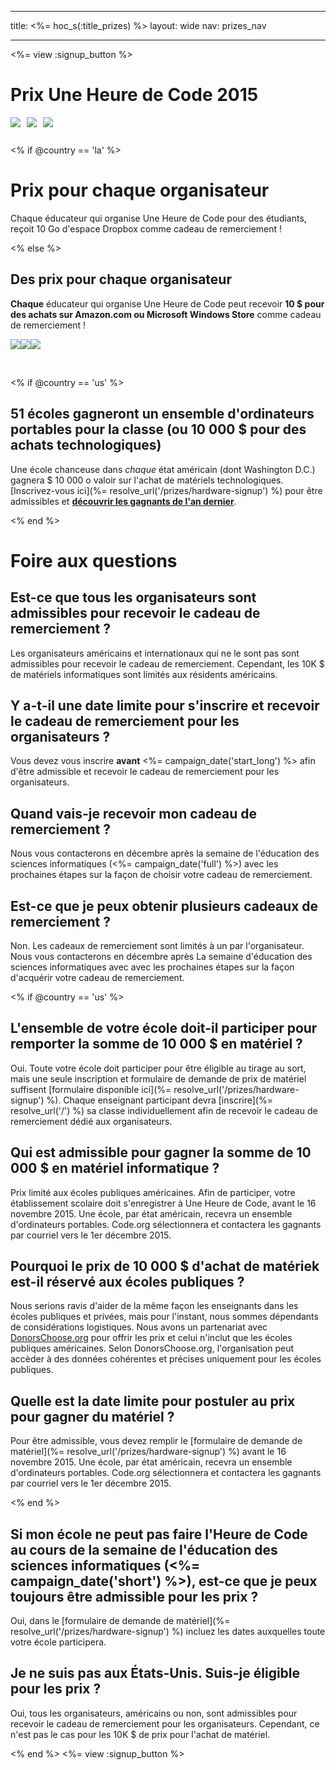 * * *

title: <%= hoc_s(:title_prizes) %> layout: wide nav: prizes_nav

* * *

<%= view :signup_button %>

# Prix Une Heure de Code 2015

<img style="float: left; padding-right: 10px; padding-bottom: 10px;" src="/images/fill-260x200/prize1.jpg" />

<img style="float: left; padding-right: 10px; padding-bottom: 10px;" src="/images/fill-260x200/prize3.png" />

<img styel="float: left; padding-right: 10px; padding-bottom: 10px;" src="/images/fill-260x200/prize4.png" />

<p style="clear:both; height: 0px;">
  &nbsp;
</p>

<% if @country == 'la' %>

# Prix pour chaque organisateur

Chaque éducateur qui organise Une Heure de Code pour des étudiants, reçoit 10 Go d'espace Dropbox comme cadeau de remerciement !

<% else %>

## Des prix pour chaque organisateur

**Chaque** éducateur qui organise Une Heure de Code peut recevoir **10 $ pour des achats sur Amazon.com ou Microsoft Windows Store** comme cadeau de remerciement !

<img style="float:left;" src="/images/fit-130/amazon_giftcards.png" />

<img style="float:left;" src="/images/fit-130/apple_giftcards.png" />

<img styel="float:left;" src="/images/fit-130/microsoft_giftcards.png" />

<p style="clear:both">
  &nbsp;
</p>

<% if @country == 'us' %>

## 51 écoles gagneront un ensemble d'ordinateurs portables pour la classe (ou 10 000 $ pour des achats technologiques)

Une école chanceuse dans *chaque* état américain (dont Washington D.C.) gagnera $ 10 000 o valoir sur l'achat de matériels technologiques. [Inscrivez-vous ici](%= resolve_url('/prizes/hardware-signup') %) pour être admissibles et [**découvrir les gagnants de l'an dernier**](http://codeorg.tumblr.com/post/104109522378/prize-winners).

<% end %>

# Foire aux questions

## Est-ce que tous les organisateurs sont admissibles pour recevoir le cadeau de remerciement ?

Les organisateurs américains et internationaux qui ne le sont pas sont admissibles pour recevoir le cadeau de remerciement. Cependant, les 10K $ de matériels informatiques sont limités aux résidents américains.

## Y a-t-il une date limite pour s'inscrire et recevoir le cadeau de remerciement pour les organisateurs ?

Vous devez vous inscrire **avant** <%= campaign_date('start_long') %> afin d'être admissible et recevoir le cadeau de remerciement pour les organisateurs.

## Quand vais-je recevoir mon cadeau de remerciement ?

Nous vous contacterons en décembre après la semaine de l'éducation des sciences informatiques (<%= campaign_date('full') %>) avec les prochaines étapes sur la façon de choisir votre cadeau de remerciement.

## Est-ce que je peux obtenir plusieurs cadeaux de remerciement ?

Non. Les cadeaux de remerciement sont limités à un par l'organisateur. Nous vous contacterons en décembre après La semaine d'éducation des sciences informatiques avec avec les prochaines étapes sur la façon d'acquérir votre cadeau de remerciement.

<% if @country == 'us' %>

## L'ensemble de votre école doit-il participer pour remporter la somme de 10 000 $ en matériel ?

Oui. Toute votre école doit participer pour être éligible au tirage au sort, mais une seule inscription et formulaire de demande de prix de matériel suffisent [formulaire disponible ici](%= resolve_url('/prizes/hardware-signup') %). Chaque enseignant participant devra [inscrire](%= resolve_url('/') %) sa classe individuellement afin de recevoir le cadeau de remerciement dédié aux organisateurs.

## Qui est admissible pour gagner la somme de 10 000 $ en matériel informatique ?

Prix limité aux écoles publiques américaines. Afin de participer, votre établissement scolaire doit s'enregistrer à Une Heure de Code, avant le 16 novembre 2015. Une école, par état américain, recevra un ensemble d'ordinateurs portables. Code.org sélectionnera et contactera les gagnants par courriel vers le 1er décembre 2015.

## Pourquoi le prix de 10 000 $ d'achat de matériek est-il réservé aux écoles publiques ?

Nous serions ravis d'aider de la même façon les enseignants dans les écoles publiques et privées, mais pour l'instant, nous sommes dépendants de considérations logistiques. Nous avons un partenariat avec [DonorsChoose.org](http://donorschoose.org) pour offrir les prix et celui n'inclut que les écoles publiques américaines. Selon DonorsChoose.org, l'organisation peut accèder à des données cohérentes et précises uniquement pour les écoles publiques.

## Quelle est la date limite pour postuler au prix pour gagner du matériel ?

Pour être admissible, vous devez remplir le [formulaire de demande de matériel](%= resolve_url('/prizes/hardware-signup') %) avant le 16 novembre 2015. Une école, par état américain, recevra un ensemble d'ordinateurs portables. Code.org sélectionnera et contactera les gagnants par courriel vers le 1er décembre 2015.

<% end %>

## Si mon école ne peut pas faire l'Heure de Code au cours de la semaine de l'éducation des sciences informatiques (<%= campaign_date('short') %>), est-ce que je peux toujours être admissible pour les prix ?

Oui, dans le [formulaire de demande de matériel](%= resolve_url('/prizes/hardware-signup') %) incluez les dates auxquelles toute votre école participera.

## Je ne suis pas aux États-Unis. Suis-je éligible pour les prix ?

Oui, tous les organisateurs, américains ou non, sont admissibles pour recevoir le cadeau de remerciement pour les organisateurs. Cependant, ce n'est pas le cas pour les 10K $ de prix pour l'achat de matériel.

<% end %> <%= view :signup_button %>